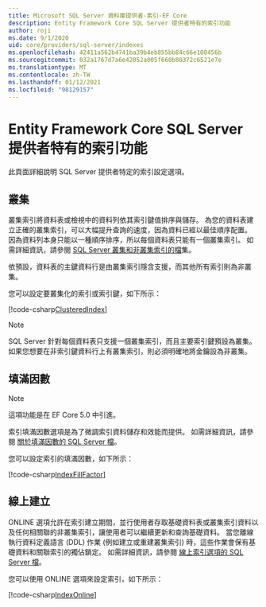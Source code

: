```yaml
---
title: Microsoft SQL Server 資料庫提供者-索引-EF Core
description: Entity Framework Core SQL Server 提供者特有的索引功能
author: roji
ms.date: 9/1/2020
uid: core/providers/sql-server/indexes
ms.openlocfilehash: 42411a562b4741ba39b4eb855bb84c66e100456b
ms.sourcegitcommit: 032a1767d7a6e42052a005f660b80372c6521e7e
ms.translationtype: MT
ms.contentlocale: zh-TW
ms.lasthandoff: 01/12/2021
ms.locfileid: "98129157"
---
```

# <a name="index-features-specific-to-the-entity-framework-core-sql-server-provider"></a>Entity Framework Core SQL Server 提供者特有的索引功能

此頁面詳細說明 SQL Server 提供者特定的索引設定選項。

## <a name="clustering"></a>叢集

叢集索引將資料表或檢視中的資料列依其索引鍵值排序與儲存。 為您的資料表建立正確的叢集索引，可以大幅提升查詢的速度，因為資料已經以最佳順序配置。 因為資料列本身只能以一種順序排序，所以每個資料表只能有一個叢集索引。 如需詳細資訊，請參閱 [SQL Server 叢集和非叢集索引的檔](/sql/relational-databases/indexes/clustered-and-nonclustered-indexes-described)集。

依預設，資料表的主鍵資料行是由叢集索引隱含支援，而其他所有索引則為非叢集。

您可以設定要叢集化的索引或索引鍵，如下所示：

[!code-csharp[ClusteredIndex](../../../../samples/core/SqlServer/Indexes/ClusteredIndexContext.cs?name=ClusteredIndex)]

> [!NOTE]
> SQL Server 針對每個資料表只支援一個叢集索引，而且主要索引鍵預設為叢集。 如果您想要在非索引鍵資料行上有叢集索引，則必須明確地將金鑰設為非叢集。

## <a name="fill-factor"></a>填滿因數

> [!NOTE]
> 這項功能是在 EF Core 5.0 中引進。

索引填滿因數選項是為了微調索引資料儲存和效能而提供。 如需詳細資訊，請參閱 [關於填滿因數的 SQL Server 檔](/sql/relational-databases/indexes/specify-fill-factor-for-an-index)。

您可以設定索引的填滿因數，如下所示：

[!code-csharp[IndexFillFactor](../../../../samples/core/SqlServer/Indexes/IndexFillFactorContext.cs?name=IndexFillFactor)]

## <a name="online-creation"></a>線上建立

ONLINE 選項允許在索引建立期間，並行使用者存取基礎資料表或叢集索引資料以及任何相關聯的非叢集索引，讓使用者可以繼續更新和查詢基礎資料。 當您離線執行資料定義語言 (DDL) 作業 (例如建立或重建叢集索引) 時，這些作業會保有基礎資料和關聯索引的獨佔鎖定。 如需詳細資訊，請參閱 [線上索引選項的 SQL Server 檔](/sql/relational-databases/indexes/perform-index-operations-online)。

您可以使用 ONLINE 選項來設定索引，如下所示：

[!code-csharp[IndexOnline](../../../../samples/core/SqlServer/Indexes/IndexOnlineContext.cs?name=IndexOnline)]
